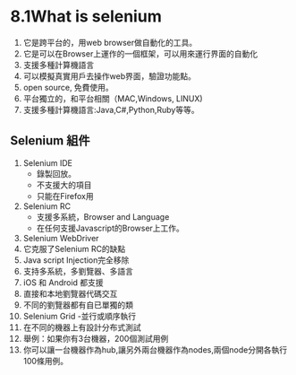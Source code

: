# 8.1What is selenium

1. 它是跨平台的，用web browser做自動化的工具。
2. 它是可以在Browser上運作的一個框架，可以用來運行界面的自動化
3. 支援多種計算機語言
4. 可以模擬真實用戶去操作web界面，驗證功能點。
5. open source, 免費使用。
6. 平台獨立的，和平台相關（MAC,Windows, LINUX\)
7. 支援多種計算機語言:Java,C\#,Python,Ruby等等。

## Selenium 組件

1. Selenium IDE
   * 錄製回放。
   * 不支援大的項目
   * 只能在Firefox用
2. Selenium RC
   * 支援多系統，Browser and Language
   * 在任何支援Javascript的Browser上工作。
3. Selenium WebDriver
4. 它克服了Selenium RC的缺點
5. Java script Injection完全移除
6. 支持多系統，多劉覽器、多語言
7. iOS 和 Android 都支援
8. 直接和本地劉覽器代碼交互
9. 不同的劉覽器都有自已單獨的類
10. Selenium Grid -並行或順序執行
11. 在不同的機器上有設計分布式測試
12. 舉例：如果你有3台機器，200個測試用例
13. 你可以讓一台機器作為hub,讓另外兩台機器作為nodes,兩個node分開各執行100條用例。

